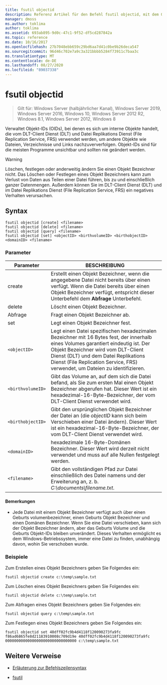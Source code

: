 ```yaml
---
title: fsutil objectid
description: Referenz Artikel für den Befehl fsutil objectid, mit dem Objekt Bezeichner zum Nachverfolgen anderer Objekte wie Dateien, Verzeichnisse und Links verwaltet werden.
manager: dmoss
ms.author: toklima
author: toklima
ms.assetid: 693ab895-9d0c-47c1-9f52-df5cd287842a
ms.topic: reference
ms.date: 10/16/2017
ms.openlocfilehash: 27b7048ebb659c29bd6aa7d41c0be9b26deca547
ms.sourcegitcommit: 96d46c702e7a9c3a321bbbb5284f73911c7baa3c
ms.translationtype: MT
ms.contentlocale: de-DE
ms.lasthandoff: 08/27/2020
ms.locfileid: "89037338"
---
```

# <a name="fsutil-objectid"></a>fsutil objectid

> Gilt für: Windows Server (halbjährlicher Kanal), Windows Server 2019, Windows Server 2016, Windows 10, Windows Server 2012 R2, Windows 8.1, Windows Server 2012, Windows 8

Verwaltet Objekt-IDs (OIDs), bei denen es sich um interne Objekte handelt, die vom DLT-Client Dienst (DLT) und Datei Replikations Dienst (File Replication Service, FRS) verwendet werden, um andere Objekte wie Dateien, Verzeichnisse und Links nachzuververfolgen. Objekt-IDs sind für die meisten Programme unsichtbar und sollten nie geändert werden.

> [!WARNING]
> Löschen, festlegen oder anderweitig ändern Sie einen Objekt Bezeichner nicht. Das Löschen oder Festlegen eines Objekt Bezeichners kann zum Verlust von Daten aus Teilen einer Datei führen, bis zu und einschließlich ganzer Datenmengen. Außerdem können Sie im DLT-Client Dienst (DLT) und im Datei Replikations Dienst (File Replication Service, FRS) ein negatives Verhalten verursachen.

## <a name="syntax"></a>Syntax

```
fsutil objectid [create] <filename>
fsutil objectid [delete] <filename>
fsutil objectid [query] <filename>
fsutil objectid [set] <objectID> <birthvolumeID> <birthobjectID> <domainID> <filename>
```

### <a name="parameters"></a>Parameter

| Parameter | BESCHREIBUNG |
| --------- | ----------- |
| create | Erstellt einen Objekt Bezeichner, wenn die angegebene Datei nicht bereits über einen verfügt. Wenn die Datei bereits über einen Objekt Bezeichner verfügt, entspricht dieser Unterbefehl dem **Abfrage** Unterbefehl. |
| delete | Löscht einen Objekt Bezeichner. |
| Abfrage | Fragt einen Objekt Bezeichner ab. |
| set | Legt einen Objekt Bezeichner fest. |
| `<objectID>` | Legt einen Datei spezifischen hexadezimalen Bezeichner mit 16 Bytes fest, der innerhalb eines Volumes garantiert eindeutig ist. Der Objekt Bezeichner wird vom DLT-Client Dienst (DLT) und dem Datei Replikations Dienst (File Replication Service, FRS) verwendet, um Dateien zu identifizieren. |
| `<birthvolumeID>` | Gibt das Volume an, auf dem sich die Datei befand, als Sie zum ersten Mal einen Objekt Bezeichner abgerufen hat. Dieser Wert ist ein hexadezimal-16-Byte-Bezeichner, der vom DLT-Client Dienst verwendet wird. |
| `<birthobjectID>` | Gibt den ursprünglichen Objekt Bezeichner der Datei an (die *objectID* kann sich beim Verschieben einer Datei ändern). Dieser Wert ist ein hexadezimal-16-Byte-Bezeichner, der vom DLT-Client Dienst verwendet wird. |
| `<domainID>` | hexadezimale 16-Byte-Domänen Bezeichner. Dieser Wert wird derzeit nicht verwendet und muss auf alle Nullen festgelegt werden. |
| `<filename>` | Gibt den vollständigen Pfad zur Datei einschließlich des Datei namens und der Erweiterung an, z. b. *C:\documents\filename.txt*. |

#### <a name="remarks"></a>Bemerkungen

- Jede Datei mit einem Objekt Bezeichner verfügt auch über einen Geburts volumenbezeichner, einen Geburts Objekt Bezeichner und einen Domänen Bezeichner. Wenn Sie eine Datei verschieben, kann sich der Objekt Bezeichner ändern, aber das Geburts Volume und die Geburts Objekt-IDs bleiben unverändert. Dieses Verhalten ermöglicht es dem Windows-Betriebssystem, immer eine Datei zu finden, unabhängig davon, wohin Sie verschoben wurde.

### <a name="examples"></a>Beispiele

Zum Erstellen eines Objekt Bezeichners geben Sie Folgendes ein:

`fsutil objectid create c:\temp\sample.txt`

Zum Löschen eines Objekt Bezeichners geben Sie Folgendes ein:

`fsutil objectid delete c:\temp\sample.txt`

Zum Abfragen eines Objekt Bezeichners geben Sie Folgendes ein:

`fsutil objectid query c:\temp\sample.txt`

Zum Festlegen eines Objekt Bezeichners geben Sie Folgendes ein:

`fsutil objectid set 40dff02fc9b4d4118f120090273fa9fc f86ad6865fe8d21183910008c709d19e 40dff02fc9b4d4118f120090273fa9fc 00000000000000000000000000000000 c:\temp\sample.txt`

## <a name="additional-references"></a>Weitere Verweise

- [Erläuterung zur Befehlszeilensyntax](command-line-syntax-key.md)

- [fsutil](fsutil.md)
